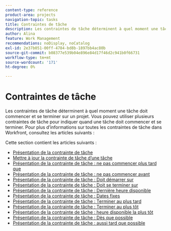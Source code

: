```yaml
---
content-type: reference
product-area: projects
navigation-topic: tasks
title: Contraintes de tâche
description: Les contraintes de tâche déterminent à quel moment une tâche doit commencer et se terminer sur un projet. Vous pouvez utiliser plusieurs contraintes de tâche pour indiquer quand une tâche doit commencer et se terminer. Pour plus d’informations sur toutes les contraintes de tâche dans Workfront, consultez les articles suivants.
author: Alina
feature: Work Management
recommendations: noDisplay, noCatalog
exl-id: 2e37b051-00ff-4784-bd8b-1897bb4ac80b
source-git-commit: b08377e539b04e896e84d17f46d2c941b0f66731
workflow-type: tm+mt
source-wordcount: '171'
ht-degree: 0%

---
```


# Contraintes de tâche

Les contraintes de tâche déterminent à quel moment une tâche doit commencer et se terminer sur un projet. Vous pouvez utiliser plusieurs contraintes de tâche pour indiquer quand une tâche doit commencer et se terminer. Pour plus d’informations sur toutes les contraintes de tâche dans Workfront, consultez les articles suivants :

Cette section contient les articles suivants :

* [Présentation de la contrainte de tâche](../../../manage-work/tasks/task-constraints/task-constraint-overview.md)
* [Mettre à jour la contrainte de tâche d’une tâche](../../../manage-work/tasks/task-constraints/update-task-constraint-of-task.md)
* [Présentation de la contrainte de tâche : ne pas commencer plus tard que](../../../manage-work/tasks/task-constraints/start-no-later-than.md)
* [Présentation de la contrainte de tâche : ne pas commencer avant](../../../manage-work/tasks/task-constraints/start-no-earlier-than.md)
* [Présentation de la contrainte de tâche : Doit démarrer sur](../../../manage-work/tasks/task-constraints/must-start-on.md)
* [Présentation de la contrainte de tâche : Doit se terminer sur](../../../manage-work/tasks/task-constraints/must-finish-on.md)
* [Présentation de la contrainte de tâche : Dernière heure disponible](../../../manage-work/tasks/task-constraints/latest-available-time.md)
* [Présentation de la contrainte de tâche : Dates fixes](../../../manage-work/tasks/task-constraints/fixed-dates.md)
* [Présentation de la contrainte de tâche : Terminer au plus tard](../../../manage-work/tasks/task-constraints/finish-no-later-than.md)
* [Présentation de la contrainte de tâche : Terminer au plus tôt](../../../manage-work/tasks/task-constraints/finish-no-earlier-than.md)
* [Présentation de la contrainte de tâche : heure disponible la plus tôt](../../../manage-work/tasks/task-constraints/earliest-available-time.md)
* [Présentation de la contrainte de tâche : Dès que possible](../../../manage-work/tasks/task-constraints/as-soon-as-possible.md)
* [Présentation de la contrainte de tâche : aussi tard que possible](../../../manage-work/tasks/task-constraints/as-late-as-possible.md)

